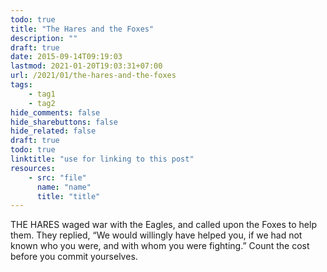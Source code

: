```yaml
---
todo: true
title: "The Hares and the Foxes"
description: ""
draft: true
date: 2015-09-14T09:19:03
lastmod: 2021-01-20T19:03:31+07:00
url: /2021/01/the-hares-and-the-foxes
tags:
    - tag1
    - tag2
hide_comments: false
hide_sharebuttons: false
hide_related: false
draft: true
todo: true
linktitle: "use for linking to this post"
resources:
    - src: "file"
      name: "name"
      title: "title"
---
```

THE HARES waged war with the Eagles, and called upon the Foxes to help them. They replied, “We would willingly have helped you, if we had not known who you were, and with whom you were fighting.”
Count the cost before you commit yourselves.

